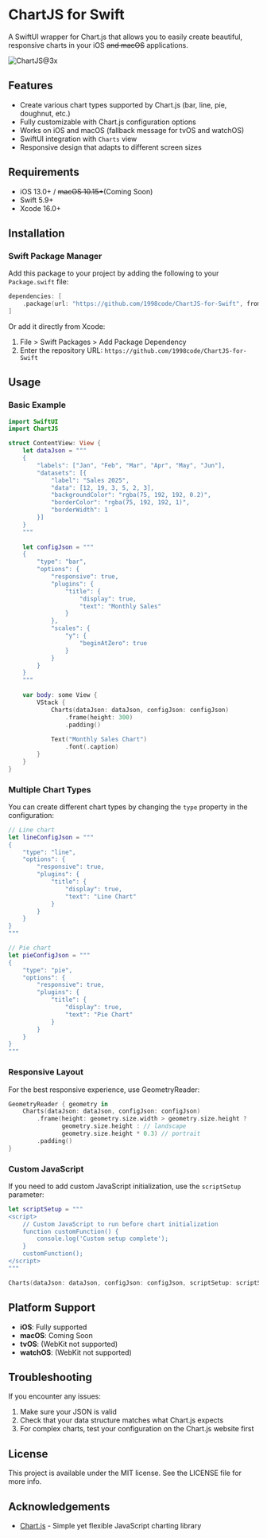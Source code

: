 # ChartJS for Swift

A SwiftUI wrapper for Chart.js that allows you to easily create beautiful, responsive charts in your iOS ~~and macOS~~ applications.

![ChartJS@3x](https://github.com/user-attachments/assets/9051153e-7d07-4b4f-8da7-fa9ac1793349)

## Features

- Create various chart types supported by Chart.js (bar, line, pie, doughnut, etc.)
- Fully customizable with Chart.js configuration options
- Works on iOS and macOS (fallback message for tvOS and watchOS)
- SwiftUI integration with `Charts` view
- Responsive design that adapts to different screen sizes

## Requirements

- iOS 13.0+ / ~~macOS 10.15+~~(Coming Soon)
- Swift 5.9+
- Xcode 16.0+

## Installation

### Swift Package Manager

Add this package to your project by adding the following to your `Package.swift` file:

```swift
dependencies: [
    .package(url: "https://github.com/1998code/ChartJS-for-Swift", from: "1.0.0")
]
```

Or add it directly from Xcode:
1. File > Swift Packages > Add Package Dependency
2. Enter the repository URL: `https://github.com/1998code/ChartJS-for-Swift`

## Usage

### Basic Example

```swift
import SwiftUI
import ChartJS

struct ContentView: View {
    let dataJson = """
    {
        "labels": ["Jan", "Feb", "Mar", "Apr", "May", "Jun"],
        "datasets": [{
            "label": "Sales 2025",
            "data": [12, 19, 3, 5, 2, 3],
            "backgroundColor": "rgba(75, 192, 192, 0.2)",
            "borderColor": "rgba(75, 192, 192, 1)",
            "borderWidth": 1
        }]
    }
    """
    
    let configJson = """
    {
        "type": "bar",
        "options": {
            "responsive": true,
            "plugins": {
                "title": {
                    "display": true,
                    "text": "Monthly Sales"
                }
            },
            "scales": {
                "y": {
                    "beginAtZero": true
                }
            }
        }
    }
    """
    
    var body: some View {
        VStack {
            Charts(dataJson: dataJson, configJson: configJson)
                .frame(height: 300)
                .padding()
            
            Text("Monthly Sales Chart")
                .font(.caption)
        }
    }
}
```

### Multiple Chart Types

You can create different chart types by changing the `type` property in the configuration:

```swift
// Line chart
let lineConfigJson = """
{
    "type": "line",
    "options": {
        "responsive": true,
        "plugins": {
            "title": {
                "display": true,
                "text": "Line Chart"
            }
        }
    }
}
"""

// Pie chart
let pieConfigJson = """
{
    "type": "pie",
    "options": {
        "responsive": true,
        "plugins": {
            "title": {
                "display": true,
                "text": "Pie Chart"
            }
        }
    }
}
"""
```

### Responsive Layout

For the best responsive experience, use GeometryReader:

```swift
GeometryReader { geometry in
    Charts(dataJson: dataJson, configJson: configJson)
        .frame(height: geometry.size.width > geometry.size.height ?
               geometry.size.height : // landscape
               geometry.size.height * 0.3) // portrait
        .padding()
}
```

### Custom JavaScript

If you need to add custom JavaScript initialization, use the `scriptSetup` parameter:

```swift
let scriptSetup = """
<script>
    // Custom JavaScript to run before chart initialization
    function customFunction() {
        console.log('Custom setup complete');
    }
    customFunction();
</script>
"""

Charts(dataJson: dataJson, configJson: configJson, scriptSetup: scriptSetup)
```

## Platform Support

- **iOS**: Fully supported
- **macOS**: Coming Soon
- **tvOS**: (WebKit not supported)
- **watchOS**:  (WebKit not supported)

## Troubleshooting

If you encounter any issues:

1. Make sure your JSON is valid
2. Check that your data structure matches what Chart.js expects
3. For complex charts, test your configuration on the Chart.js website first

## License

This project is available under the MIT license. See the LICENSE file for more info.

## Acknowledgements

- [Chart.js](https://www.chartjs.org/) - Simple yet flexible JavaScript charting library
